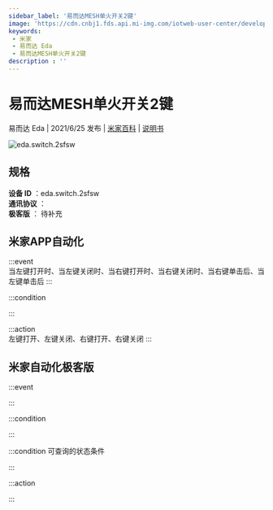 ```yaml
---
sidebar_label: '易而达MESH单火开关2键'
image: 'https://cdn.cnbj1.fds.api.mi-img.com/iotweb-user-center/developer_1679070061157UHYwizZi.png?GalaxyAccessKeyId=AKVGLQWBOVIRQ3XLEW&Expires=9223372036854775807&Signature=dtb65+StiYy4qJKP+X+04bEKCQ4='
keywords: 
 - 米家
 - 易而达 Eda
 - 易而达MESH单火开关2键
description : ''
---
```

# 易而达MESH单火开关2键

易而达 Eda | 2021/6/25 发布 | [米家百科](https://home.mi.com/webapp/content/baike/product/index.html?model=eda.switch.2sfsw) | [说明书](https://home.mi.com/views/introduction.html?model=eda.switch.2sfsw&region=cn)

![eda.switch.2sfsw](https://cdn.cnbj1.fds.api.mi-img.com/iotweb-user-center/developer_1679070061157UHYwizZi.png?GalaxyAccessKeyId=AKVGLQWBOVIRQ3XLEW&Expires=9223372036854775807&Signature=dtb65+StiYy4qJKP+X+04bEKCQ4=)

## 规格  
> 
**设备 ID** ：eda.switch.2sfsw  
**通讯协议** ：  
**极客版**  ： 待补充 


## 米家APP自动化  

:::event  
当左键打开时、当左键关闭时、当右键打开时、当右键关闭时、当右键单击后、当左键单击后
:::

:::condition  

:::

:::action   
左键打开、左键关闭、右键打开、右键关闭
:::

## 米家自动化极客版  

:::event  

:::

:::condition  

:::

:::condition 可查询的状态条件  

:::

:::action  

:::

        
